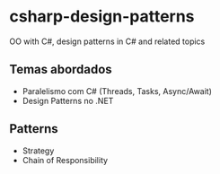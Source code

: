 # csharp-design-patterns
OO with C#, design patterns in C# and related topics

## Temas abordados

* Paralelismo com C# (Threads, Tasks, Async/Await)
* Design Patterns no .NET

## Patterns

* Strategy
* Chain of Responsibility
